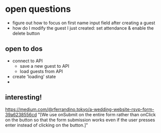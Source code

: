# open questions

- figure out how to focus on first name input field after creating a guest
- how do I modify the guest I just created: set attendance & enable the delete button

## open to dos

- connect to API
  - save a new guest to API
  - load guests from API
- create 'loading' state
-

## interesting!

https://medium.com/@rferrandino.tokyo/a-wedding-website-rsvp-form-39a6238556cd
"[We use onSubmit on the entire form rather than onClick on the button so that the form submission works even if the user presses enter instead of clicking on the button.]"
